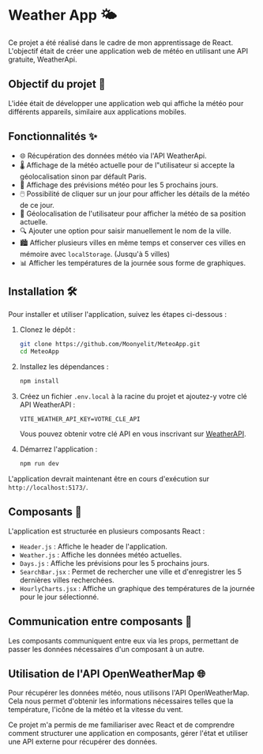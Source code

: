# Weather App 🌤️

Ce projet a été réalisé dans le cadre de mon apprentissage de React. L'objectif était de créer une application web de météo en utilisant une API gratuite, WeatherApi.

## Objectif du projet 🎯

L'idée était de développer une application web qui affiche la météo pour différents appareils, similaire aux applications mobiles.

## Fonctionnalités ✨

- 🌐 Récupération des données météo via l'API WeatherApi.
- 🌡️ Affichage de la météo actuelle pour de l"utilisateur si accepte la géolocalisation sinon par défault Paris.
- 📅 Affichage des prévisions météo pour les 5 prochains jours.
- 🖱️ Possibilité de cliquer sur un jour pour afficher les détails de la météo de ce jour.
- 📍 Géolocalisation de l'utilisateur pour afficher la météo de sa position actuelle.
- 🔍 Ajouter une option pour saisir manuellement le nom de la ville. 
- 🏙️ Afficher plusieurs villes en même temps et conserver ces villes en mémoire avec `localStorage`. (Jusqu'à 5 villes)
- 📊 Afficher les températures de la journée sous forme de graphiques.

## Installation 🛠️

Pour installer et utiliser l'application, suivez les étapes ci-dessous :

1. Clonez le dépôt :
   ```bash
   git clone https://github.com/Moonyelit/MeteoApp.git
   cd MeteoApp
   ```

2. Installez les dépendances :
   ```bash
   npm install
   ```

3. Créez un fichier `.env.local` à la racine du projet et ajoutez-y votre clé API WeatherAPI :
   ```properties
   VITE_WEATHER_API_KEY=VOTRE_CLE_API
   ```

   Vous pouvez obtenir votre clé API en vous inscrivant sur [WeatherAPI](https://www.weatherapi.com/).

4. Démarrez l'application :
   ```bash
   npm run dev
   ```

L'application devrait maintenant être en cours d'exécution sur `http://localhost:5173/`.

## Composants 🧩

L'application est structurée en plusieurs composants React :

- `Header.js` : Affiche le header de l'application.
- `Weather.js` : Affiche les données météo actuelles.
- `Days.js` : Affiche les prévisions pour les 5 prochains jours.
- `SearchBar.jsx` : Permet de rechercher une ville et d'enregistrer les 5 dernières villes recherchées.
- `HourlyCharts.jsx` : Affiche un graphique des températures de la journée pour le jour sélectionné.

## Communication entre composants 🔄

Les composants communiquent entre eux via les props, permettant de passer les données nécessaires d'un composant à un autre.

## Utilisation de l'API OpenWeatherMap 🌐

Pour récupérer les données météo, nous utilisons l'API OpenWeatherMap. Cela nous permet d'obtenir les informations nécessaires telles que la température, l'icône de la météo et la vitesse du vent.


Ce projet m'a permis de me familiariser avec React et de comprendre comment structurer une application en composants, gérer l'état et utiliser une API externe pour récupérer des données.
